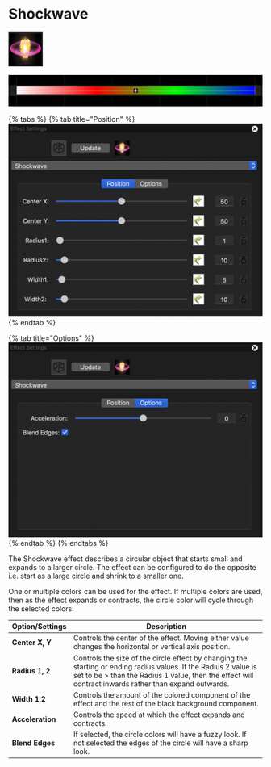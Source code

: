 # Shockwave

![Icon](<../../.gitbook/assets/image (181) (1).png>)

![Sequencer Grid](<../../.gitbook/assets/image (764) (1).png>)

{% tabs %}
{% tab title="Position" %}
![](<../../.gitbook/assets/image (343).png>)
{% endtab %}

{% tab title="Options" %}
![](<../../.gitbook/assets/image (509).png>)
{% endtab %}
{% endtabs %}

The Shockwave effect describes a circular object that starts small and expands to a larger circle. The effect can be configured to do the opposite i.e. start as a large circle and shrink to a smaller one.

One or multiple colors can be used for the effect. If multiple colors are used, then as the effect expands or contracts, the circle color will cycle through the selected colors.

| Option/Settings  | Description                                                                                                                                                                                                               |
| ---------------- | ------------------------------------------------------------------------------------------------------------------------------------------------------------------------------------------------------------------------- |
| **Center X, Y**  | Controls the center of the effect. Moving either value changes the horizontal or vertical axis position.                                                                                                                  |
| **Radius 1, 2**  | Controls the size of the circle effect by changing the starting or ending radius values. If the Radius 2 value is set to be > than the Radius 1 value, then the effect will contract inwards rather than expand outwards. |
| **Width 1,2**    | Controls the amount of the colored component of the effect and the rest of the black background component.                                                                                                                |
| **Acceleration** | Controls the speed at which the effect expands and contracts.                                                                                                                                                             |
| **Blend Edges**  | If selected, the circle colors will have a fuzzy look. If not selected the edges of the circle will have a sharp look.                                                                                                    |
